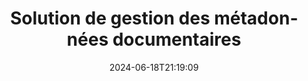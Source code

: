 ---
############################# Static ############################
layout: "family"
date:  2024-06-18T21:19:09
draft: false

product: "Metadata"
product_tag: "metadata"

lang: fr

############################# Head ############################
head_title: "API .NET, Java, Node.js, Python et applications de manipulation de métadonnées en ligne par GroupDocs"
head_description: "API de métadonnées de documents natives de C# .NET et Java. Lisez, écrivez, modifiez et comparez les méta-informations de tous les formats populaires. Analysez et exportez les métadonnées."

############################# Header ############################
title: "Solution de gestion des métadonnées documentaires"
description:  |
  API et applications pour lire, modifier, remplacer et supprimer les métadonnées de documents, d'images et d'autres formats de fichiers sur les plateformes populaires.

  Ajoutez des informations de métadonnées cachées à vos fichiers et documents professionnels.

  Modifiez ou supprimez les métadonnées déjà présentées dans vos documents.

  Collectez et analysez des informations sur les métadonnées des documents et des fichiers.

############################# Supported Platforms ###############################
supported_platforms:
  enable: true
  head_title: "Choisissez votre plateforme"
  title: "Indépendance de la plateforme"
  description: "GroupDocs.Metadata est compatible avec une large gamme de systèmes d'exploitation et de frameworks :"
  details_link_title: "Apprendre encore plus"

  items:
    # items loop
    - title: ".NET"
      description: GroupDocs.Metadata .NET 
      color: "blue"
      tag: "net"
      link: "/metadata/net/"
      features_link: "https://docs.groupdocs.com/metadata/net/system-requirements/"
      features:
          # features loop
          - rows: "4"
            content: |
                    .NET Core 3.0 or higher <br> .NET 5.0 or higher <br> .NET Standard 2.1
      
          # features loop
          - rows: "1"
            content: |
                    Windows <br> Linux <br> Mac OS
      
          # features loop
          - rows: "3"
            content: |
                    Microsoft Visual Studio <br> JetBrains Rider <br> Microsoft Visual Code
      
          # features loop
          - rows: "1"
            content: |
                    70+ file formats
      

    # items loop
    - title: "Java"
      description: GroupDocs.Metadata Java
      color: "red"
      tag: "java"
      link: "/metadata/java/"
      features_link: "https://docs.groupdocs.com/metadata/java/system-requirements/"
      features:
          # features loop
          - rows: "4"
            content: |
                    J2SE 7.0 or higher <br> Kotlin
      
          # features loop
          - rows: "1"
            content: |
                    Windows <br> Linux <br> Mac OS
      
          # features loop
          - rows: "3"
            content: |
                    IntelliJ IDEA <br> Eclipse <br> NetBeans
      
          # features loop
          - rows: "1"
            content: |
                    70+ file formats

    # items loop
    - title: "Node.js"
      description: GroupDocs.Metadata Node.js
      color: "green"
      tag: "nodejs-java"
      link: "/metadata/nodejs-java/"
      features_link: "https://docs.groupdocs.com/metadata/nodejs-java/system-requirements/"
      features:
          # features loop
          - rows: "4"
            content: |
                    Node.js 16+ and J2SE 8.0 (1.8)+
      
          # features loop
          - rows: "1"
            content: |
                    Windows <br> Linux <br> Mac OS
      
          # features loop
          - rows: "3"
            content: |
                    Atom <br> Visual Studio Code <br> Tout autre éditeur de texte
      
          # features loop
          - rows: "1"
            content: |
                    70+ file formats

    # items loop
    - title: "Python"
      description: GroupDocs.Metadata Python
      color: "yellow"
      tag: "python-net"
      link: "/metadata/python-net/"
      features_link: "https://docs.groupdocs.com/metadata/python-net/system-requirements/"
      features:
          # features loop
          - rows: "4"
            content: |
                    Python 3.9+ and .Net 6+
      
          # features loop
          - rows: "1"
            content: |
                    Windows <br> Linux <br> Mac OS
      
          # features loop
          - rows: "3"
            content: |
                    IDLE <br> PyCharm <br> Visual Studio Code
      
          # features loop
          - rows: "1"
            content: |
                    70+ file formats

############################# Features ###############################
features:
  enable: true
  title: "Examen des fonctionnalités de GroupDocs.Metadata"
  description: "Notre solution est conçue pour manipuler les métadonnées dans de nombreux formats de fichiers courants, notamment les images et les documents bureautiques."

  items:
    # items loop
    - icon: "protect"
      title: "Protéger les informations professionnelles"
      content: "Ajoutez des métadonnées cachées à vos fichiers et documents sensibles."

    # items loop
    - icon: "control"
      title: "Contrôler les métadonnées du document"
      content: "Collectez des informations détaillées sur les métadonnées contenues dans les documents."

    # items loop
    - icon: "manipulate"
      title: "Manipuler les informations de métadonnées"
      content: "Modifiez le contenu ou supprimez les métadonnées dans de nombreux formats de fichiers pris en charge."

    # items loop
    - icon: "additional"
      title: "Diverses fonctionnalités supplémentaires"
      content: "Obtenez un aperçu du document, extrayez les packages de métadonnées, etc."

############################# Code Samples ###############################
code_samples:
  enable: true
  title: "Protéger les documents à l'aide de métadonnées"
  description: "GroupDocs.Metadata exemples de code d'opérations typiques."

  items:
    # items loop
    - title: "Supprimez les métadonnées inutiles des images et des documents"
      content: "GroupDocs.Metadata vous aide à supprimer facilement les informations masquées de vos fichiers et documents. Vous pouvez rapidement supprimer des détails tels que le moment et l'endroit où une image a été prise, ou supprimer les informations sur l'auteur et l'éditeur des documents Office."
      samples:
          # samples loop
          - language: "C#"
            color: "blue"
            content: |
                    <code class="language-csharp" data-lang="csharp">
                        // Transmettre le chemin d'accès à un document au constructeur Metadata

                        using (Metadata metadata = new Metadata("source.docx"))
                        {
                            // Supprimer les propriétés du document connectées au créateur et à l'éditeur
                            var affected = metadata.RemoveProperties(
                                p => p.Tags.Contains(Tags.Person.Creator) ||
                                    p.Tags.Contains(Tags.Person.Editor);

                            // Résultat du processus de suppression des métadonnées
                            Console.WriteLine("Properties removed: {0}", affected);

                            // Enregistrer le document nettoyé
                            metadata.Save("result.docx");
                        }                    
                    </code>

          # samples loop
          - language: "Java"
            color: "red"
            content: |
                    <code class="language-java" data-lang="java">
                        // Transmettre le chemin d'accès à un document au constructeur Metadata

                        try (Metadata metadata = new Metadata("source.docx");{

                            // Supprimer les propriétés du document connectées au créateur et à l'éditeur
                            int affected = metadata.removeProperties(
                                new ContainsTagSpecification(Tags.getPerson().getCreator()).or(
                                new ContainsTagSpecification(Tags.getPerson().getEditor())));

                            // Résultat du processus de suppression des métadonnées
                            System.out.println(String.format("Properties removed: %s", affected));

                            // Enregistrer le document nettoyé
                            metadata.save("result.docx");
                        }

                    </code>

          # samples loop
          - language: "TypeScript"
            color: "green"
            content: |
                    <code class="language-java" data-lang="javascript">
                        // Transmettre le chemin d'accès à un document au constructeur Metadata

                        const metadata = new groupdocs.metadata.Metadata("source.docx");
    
                        // Supprimer les propriétés du document connectées au créateur et à l'éditeur
                        var affected = metadata.removeProperties(
                            new groupdocs.metadata.ContainsTagSpecification(groupdocs.metadata.Tags.getPerson().getCreator()).or(
                            new groupdocs.metadata.ContainsTagSpecification(groupdocs.metadata.Tags.getPerson().getEditor()))
                            );

                        // Résultat du processus de suppression des métadonnées
                        console.log('Properties removed: ${affected}');

                        // Enregistrer le document nettoyé
                        metadata.save("result.docx");                        

                    </code>

          # samples loop
          - language: "Python"
            color: "yellow"
            content: |
                    <code class="python-net" data-lang="python">
                        import groupdocs.metadata as gm
                        
                        def run():

                            # Transmettre le chemin d'accès à un document au constructeur Metadata
                            with gm.Metadata("input.docx) as metadata:

                                # Supprimer les propriétés du document connectées au créateur et à l'éditeur
                                specification = gm.search.ContainsTagSpecification(gm.tagging.Tags.person.creator).
                                    either(gm.search.ContainsTagSpecification(gm.tagging.Tags.person.editor)).
                                    either(gm.search.OfTypeSpecification(gm.common.MetadataPropertyType.STRING).
                                    both(gm.search.WithValueSpecification("John")))
                                affected = metadata.remove_properties(specification)

                                # Résultat du processus de suppression des métadonnées
                                print(f"Properties removed: {affected}")

                                # Enregistrer le document nettoyé
                                metadata.save("output.docx")

                    </code>

############################# Supported Formats ###############################
formats:
  enable: true
  title: "Plus de 70 formats sont pris en charge"
  description: "GroupDocs.Metadata permet de contrôler les métadonnées dans les formats de documents et de fichiers courants."

############################# Metrics ###############################
metrics:
  enable: true
  title: "GroupDocs.Metadata réalisations"
  description: "Découvrez les indicateurs clés des réalisations de notre bibliothèque"

  items:
    # items loop
    - number: "70+"
      title: "Formats pris en charge"
      content: "GroupDocs.Metadata prend en charge la manipulation des métadonnées pour plus de 70 formats de fichiers courants."

    # items loop
    - number: "700k"
      title: "Téléchargements NuGet"
      content: "GroupDocs.Metadata pour le package .NET NuGet a été téléchargé plus de 700 000 fois."

    # items loop
    - number: "15k"
      title: "Téléchargements Maven"
      content: "GroupDocs.Metadata compte 15 000 téléchargements sur Maven. Gestion puissante des métadonnées Java."

    # items loop
    - number: "140+"
      title: "Clients satisfaits"
      content: "Des entreprises aussi célèbres que des développeurs individuels préfèrent les produits GroupDocs pour créer des solutions innovantes."


############################# Customers ###############################
customers:
  enable: true
  title: "Nos clients satisfaits"
  description: "Produits GroupDocs approuvés par de nombreux clients dans le monde et utilisés dans de nombreuses solutions commerciales concurrentes à travers le monde."

  items:
    # items loop
    - title: "BenQ Corporation"
      logo: "benq"
      
    # items loop
    - title: "Nasdaq Stock Market"
      logo: "nasdaq"
      
    # items loop
    - title: "AT&T Inc."
      logo: "att"
      
    # items loop
    - title: "Customer logo AstraZeneca"
      logo: "astrazeneca"
      
    # items loop
    - title: "Central Bank of Argentina"
      logo: "argentinacentralbank"
      
    # items loop
    - title: "Roche Holding AG"
      logo: "roche"
      
    # items loop
    - title: "Capita"
      logo: "capita"
      
    # items loop
    - title: "Axa S.A."
      logo: "axa"
      
    # items loop
    - title: "Instructure Inc."
      logo: "instructure"
      
    # items loop
    - title: "Wipro"
      logo: "wipro"


############################# Actions ###############################
actions:
  enable: true
  title: "Prêt à commencer?"
  description: "Essayez gratuitement les fonctionnalités de GroupDocs.Metadata dans vos applications"

  items:
    # items loop
    - title: ".NET"
      color: "blue"
      link: "/metadata/net/"

    # items loop
    - title: "Java"
      color: "red"
      link: "/metadata/java/"

    # items loop
    - title: "Node.js"
      color: "green"
      link: "/metadata/nodejs-java/"   

    # items loop
    - title: "Python"
      color: "yellow"
      link: "/metadata/python-net/"      

############################# FAQ ###############################
faq:
  enable: true
  title: "Questions fréquemment posées"
  description: "Vous avez des questions sur notre produit ? Nous avons des réponses !"

  items:
    # items loop
    - question: "GroupDocs.Metadata nécessite-t-il un logiciel tiers pour le traitement des métadonnées des documents ?"
      answer: "GroupDocs.Metadata fonctionne de manière indépendante ; aucune bibliothèque externe comme Microsoft Office ou Adobe Acrobat n'est nécessaire."

    # items loop
    - question: "Puis-je essayer les fonctionnalités de GroupDocs.Metadata avant d'acheter ?"
      answer: "Absolument! GroupDocs.Metadata propose un essai gratuit. Installez-le et explorez ses capacités. Cependant, veuillez noter que les versions d'essai ajoutent des « badges d'essai » à vos documents et ne traitent que les 3 premières pages. Pour une expérience complète, obtenez une licence temporaire gratuite de 30 jours pour bénéficier de toutes les fonctionnalités. Consultez les détails [ici](https://purchase.groupdocs.com/temporary-license/)."

    # items loop
    - question: "Quels types de licences sont disponibles ?"
      answer: "Vous recherchez une licence GroupDocs.Metadata ? Nous vous proposons diverses options. Choisissez parmi des licences adaptées à vos besoins, en fonction de facteurs tels que le nombre de développeurs dans votre équipe, les emplacements de déploiement (par exemple, un bureau unique ou des lieux de travail distants) et si la distribution au client final nécessite le partage du SDK/API avec les clients. Vous pouvez également opter pour une licence d'utilisation mensuelle, où vous payez en fonction de votre utilisation avec des forfaits payants. Explorez plus loin et trouvez la solution idéale [ici](https://purchase.groupdocs.com/pricing/metadata/net/)."

############################# Cloud Links ###############################
cloud_links:
  enable: true
  title: "GroupDocs.Metadata Les API Low Code incluent"
  description: "Gérez les métadonnées sensibles dans les fichiers professionnels de votre application à l'aide de notre API REST basée sur le cloud."
  
  items:
    # items loop
    - title: "GroupDocs.Metadata Cloud for cURL"
      content: "Travaillez avec les API de manipulation de métadonnées cURL RESTful pour gérer les informations de métadonnées des PDF, Word, Excel, présentations, images et fichiers multimédia dans vos applications."
      icon: "groupdocs_metadata-for-curl"
      link: "https://products.groupdocs.cloud/metadata/curl"

    # items loop
    - title: "GroupDocs.Metadata Cloud for .NET"
      content: "Utilisez l'API REST de métadonnées avec le SDK .NET pour ajouter, modifier, extraire, rechercher et supprimer des métadonnées des formats de documents dans les applications .NET."
      icon: "groupdocs_metadata-for-net"
      link: "https://products.groupdocs.cloud/metadata/net"

    # items loop
    - title: "GroupDocs.Metadata Cloud for Java"
      content: "Améliorez vos applications Java avec de puissantes fonctionnalités de gestion des métadonnées à l'aide du SDK Metadata pour Java."
      icon: "groupdocs_metadata-for-java"
      link: "https://products.groupdocs.cloud/metadata/java"

############################# App links ###############################
app_links:
  enable: true
  title: "GroupDocs.Metadata Applications sans code incluses"
  description: "Accédez à l'application Web GroupDocs pour gérer les métadonnées des documents. Traitez GRATUITEMENT plus de 70 formats de fichiers populaires dans votre navigateur préféré."

  items:
    # items loop
    - title: "GroupDocs.Metadata Total"
      content: "Application gratuite pour afficher et modifier les métadonnées de Word, Excel, PDF, PowerPoint et plus de 70 types de documents."
      icon: "groupdocs_metadata-app"
      link: "https://products.groupdocs.app/metadata/total"

    # items loop
    - title: "GroupDocs.Metadata DOCX"
      content: "Visionneuse et éditeur de métadonnées en ligne gratuits pour les documents MS Word."
      icon: "groupdocs_words-app"
      link: "https://products.groupdocs.app/metadata/docx"

    # items loop
    - title: "GroupDocs.Metadata PDF"
      content: "Affichez ou modifiez les informations de métadonnées des documents PDF en ligne."
      icon: "groupdocs_pdf-app"
      link: "https://products.groupdocs.app/metadata/pdf"


      


---